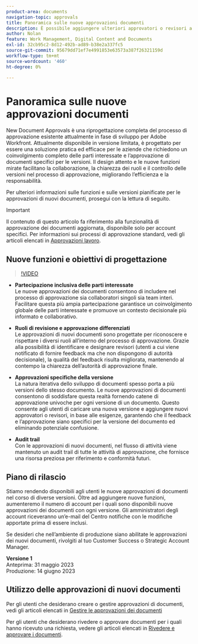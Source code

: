 ```yaml
---
product-area: documents
navigation-topic: approvals
title: Panoramica sulle nuove approvazioni documenti
description: È possibile aggiungere ulteriori approvatori o revisori a un documento che dispone già di approvazioni in sospeso.
author: Nolan
feature: Work Management, Digital Content and Documents
exl-id: 32cb95c2-8d12-492b-ad89-b38e2a337fc5
source-git-commit: 95679dd71ef7e4991853e63573a387f26321159d
workflow-type: tm+mt
source-wordcount: '460'
ht-degree: 0%

---
```


# Panoramica sulle nuove approvazioni documenti

New Document Approvals è una riprogettazione completa del processo di approvazione esistente attualmente in fase di sviluppo per Adobe Workfront. Attualmente disponibile in versione limitata, è progettato per essere una soluzione pratica ed efficace per le aziende che richiedono un coinvolgimento completo delle parti interessate e l’approvazione di documenti specifici per le versioni. Il design attento e le nuove funzioni mirate facilitano la collaborazione, la chiarezza dei ruoli e il controllo delle versioni nel processo di approvazione, migliorando l’efficienza e la responsabilità.

Per ulteriori informazioni sulle funzioni e sulle versioni pianificate per le approvazioni di nuovi documenti, prosegui con la lettura di seguito.

>[!IMPORTANT]
>
>Il contenuto di questo articolo fa riferimento alla funzionalità di approvazione dei documenti aggiornata, disponibile solo per account specifici. Per informazioni sui processi di approvazione standard, vedi gli articoli elencati in [Approvazioni lavoro](/help/quicksilver/review-and-approve-work/manage-approvals/manage-approvals.md).

## Nuove funzioni e obiettivi di progettazione

>[!VIDEO](https://video.tv.adobe.com/v/3420544/)

* **Partecipazione inclusiva delle parti interessate**\
    Le nuove approvazioni dei documenti consentono di includere nel processo di approvazione sia collaboratori singoli sia team interi. Facilitare questa più ampia partecipazione garantisce un coinvolgimento globale delle parti interessate e promuove un contesto decisionale più informato e collaborativo.

* **Ruoli di revisione e approvazione differenziati**\
    Le approvazioni di nuovi documenti sono progettate per riconoscere e rispettare i diversi ruoli all’interno del processo di approvazione. Grazie alla possibilità di identificare e designare revisori (utenti a cui viene notificato di fornire feedback ma che non dispongono di autorità decisionale), la qualità del feedback risulta migliorata, mantenendo al contempo la chiarezza dell’autorità di approvazione finale.

* **Approvazioni specifiche della versione**\
    La natura iterativa dello sviluppo di documenti spesso porta a più versioni dello stesso documento. Le nuove approvazioni di documenti consentono di soddisfare questa realtà fornendo catene di approvazione univoche per ogni versione di un documento. Questo consente agli utenti di caricare una nuova versione e aggiungere nuovi approvatori o revisori, in base alle esigenze, garantendo che il feedback e l’approvazione siano specifici per la versione del documento ed eliminando potenziale confusione.

* **Audit trail**\
    Con le approvazioni di nuovi documenti, nel flusso di attività viene mantenuto un audit trail di tutte le attività di approvazione, che fornisce una risorsa preziosa per riferimento e conformità futuri.

## Piano di rilascio

Stiamo rendendo disponibili agli utenti le nuove approvazioni di documenti nel corso di diverse versioni. Oltre ad aggiungere nuove funzioni, aumenteremo il numero di account per i quali sono disponibili nuove approvazioni dei documenti con ogni versione. Gli amministratori degli account riceveranno un’e-mail del Centro notifiche con le modifiche apportate prima di essere inclusi.

Se desideri che nell’ambiente di produzione siano abilitate le approvazioni dei nuovi documenti, rivolgiti al tuo Customer Success o Strategic Account Manager.

**Versione 1**\
    Anteprima: 31 maggio 2023\
    Produzione: 14 giugno 2023

## Utilizzo delle approvazioni di nuovi documenti

Per gli utenti che desiderano creare o gestire approvazioni di documenti, vedi gli articoli elencati in [Gestire le approvazioni dei documenti](/help/quicksilver/review-and-approve-work/document-reviews-and-approvals/manage-document-approvals/manage-document-approvals.md)

Per gli utenti che desiderano rivedere o approvare documenti per i quali hanno ricevuto una richiesta, vedere gli articoli elencati in [Rivedere e approvare i documenti](/help/quicksilver/review-and-approve-work/document-reviews-and-approvals/review-and-approve-documents/review-and-approve-documents.md).
